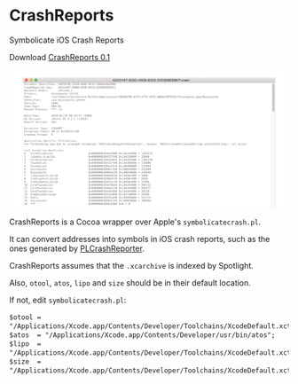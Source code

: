 # CrashReports
Symbolicate iOS Crash Reports

Download [CrashReports 0.1](http://seriot.ch/crashreports/CrashReports_0_1.app.zip)

![CrashReports](images/crashreports.gif "Symbolicate iOS Crash Reports")

CrashReports is a Cocoa wrapper over Apple's `symbolicatecrash.pl`.

It can convert addresses into symbols in iOS crash reports, such as the ones generated by [PLCrashReporter](https://www.plcrashreporter.org/).

CrashReports assumes that the `.xcarchive` is indexed by Spotlight. 

Also, `otool`, `atos`, `lipo` and `size` should be in their default location.

If not, edit `symbolicatecrash.pl`:

    $otool = "/Applications/Xcode.app/Contents/Developer/Toolchains/XcodeDefault.xctoolchain/usr/bin/otool";
    $atos  = "/Applications/Xcode.app/Contents/Developer/usr/bin/atos";
    $lipo  = "/Applications/Xcode.app/Contents/Developer/Toolchains/XcodeDefault.xctoolchain/usr/bin/lipo";
    $size  = "/Applications/Xcode.app/Contents/Developer/Toolchains/XcodeDefault.xctoolchain/usr/bin/size";
